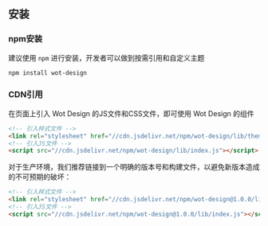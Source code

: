 ## 安装

### npm安装

建议使用 `npm` 进行安装，开发者可以做到按需引用和自定义主题

```bash
npm install wot-design
```

### CDN引用

在页面上引入 Wot Design 的JS文件和CSS文件，即可使用 Wot Design 的组件

```html
<!-- 引入样式文件 -->
<link rel="stylesheet" href="//cdn.jsdelivr.net/npm/wot-design/lib/theme-default/index.css">
<!-- 引入JS文件 -->
<script src="//cdn.jsdelivr.net/npm/wot-design/lib/index.js"></script>
```

对于生产环境，我们推荐链接到一个明确的版本号和构建文件，以避免新版本造成的不可预期的破坏：

```html
<!-- 引入样式文件 -->
<link rel="stylesheet" href="//cdn.jsdelivr.net/npm/wot-design@1.0.0/lib/theme-default/index.css">
<!-- 引入JS文件 -->
<script src="//cdn.jsdelivr.net/npm/wot-design@1.0.0/lib/index.js"></script>
```
